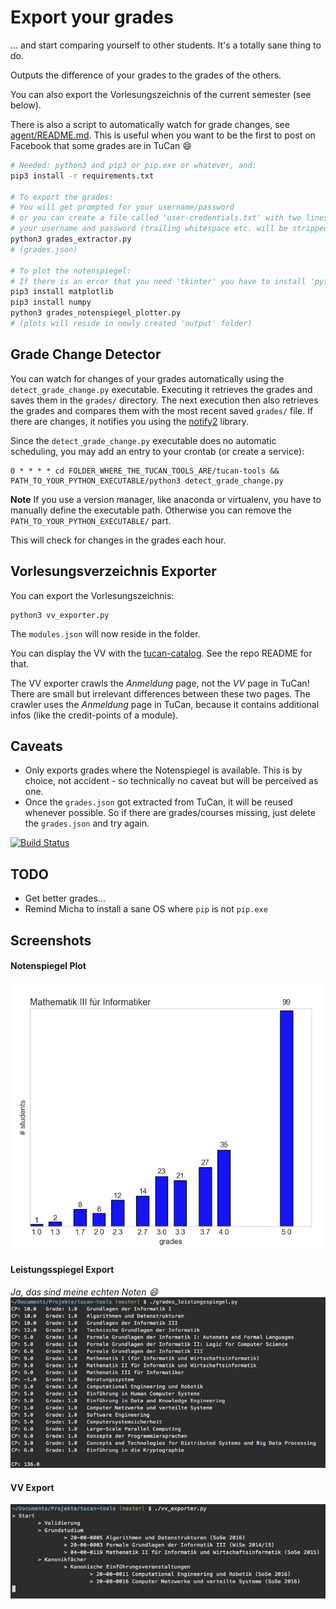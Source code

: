 # Export your grades
... and start comparing yourself to other students. It's a totally sane thing to do.

Outputs the difference of your grades to the grades of the others.

You can also export the Vorlesungszeichnis of the current semester (see below).


There is also a script to automatically watch for grade changes, see [agent/README.md](agent/README.md). This is useful when you want to be the first to post on Facebook that some grades are in TuCan :smile:

```bash
# Needed: python3 and pip3 or pip.exe or whatever, and:
pip3 install -r requirements.txt

# To export the grades:
# You will get prompted for your username/password
# or you can create a file called 'user-credentials.txt' with two lines in it:
# your username and password (trailing whitespace etc. will be stripped)
python3 grades_extractor.py
# (grades.json)

# To plot the notenspiegel:
# If there is an error that you need 'tkinter' you have to install 'python-pmw' (Arch Linux)
pip3 install matplotlib
pip3 install numpy
python3 grades_notenspiegel_plotter.py
# (plots will reside in newly created 'output' folder)
```

## Grade Change Detector
You can watch for changes of your grades automatically using the `detect_grade_change.py` executable.
Executing it retrieves the grades and saves them in the `grades/` directory.
The next execution then also retrieves the grades and compares them with the most recent saved `grades/` file.
If there are changes, it notifies you using the [notify2](https://notify2.readthedocs.io/en/latest/) library.

Since the `detect_grade_change.py` executable does no automatic scheduling, you may add an entry to your crontab (or create a service):
```cron
0 * * * * cd FOLDER_WHERE_THE_TUCAN_TOOLS_ARE/tucan-tools && PATH_TO_YOUR_PYTHON_EXECUTABLE/python3 detect_grade_change.py
```
**Note** If you use a version manager, like anaconda or virtualenv, you have to manually define the executable path. Otherwise you can remove the `PATH_TO_YOUR_PYTHON_EXECUTABLE/` part. 

This will check for changes in the grades each hour.


## Vorlesungsverzeichnis Exporter
You can export the Vorlesungszeichnis:
```shell
python3 vv_exporter.py
```
The `modules.json` will now reside in the folder.

You can display the VV with the [tucan-catalog](https://github.com/davidgengenbach/tucan-catalog). See the repo README for that.

The VV exporter crawls the _Anmeldung_ page, not the _VV_ page in TuCan! There are small but irrelevant differences between these two pages. The crawler uses the _Anmeldung_ page in TuCan, because it contains additional infos (like the credit-points of a module).

## Caveats
- Only exports grades where the Notenspiegel is available. This is by choice, not accident - so technically no caveat but will be perceived as one.
- Once the `grades.json` got extracted from TuCan, it will be reused whenever possible. So if there are grades/courses missing, just delete the `grades.json` and try again.

[![Build Status](https://travis-ci.org/tucanlib/tucan-tools.svg?branch=master)](https://travis-ci.org/tucanlib/tucan-tools)

## TODO
- Get better grades...
- Remind Micha to install a sane OS where `pip` is not `pip.exe`


## Screenshots

#### Notenspiegel Plot
![Notenspiegel](screenshot-plot.png)


#### Leistungsspiegel Export
_Ja, das sind meine echten Noten :smile:_
![Leistungsspiegel](screenshot-leistungsspiegel.png)


#### VV Export
![VV](screenshot-vv.png)

